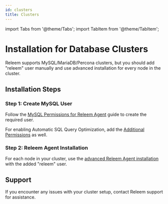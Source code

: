 ```yaml
---
id: clusters
title: Clusters
---
```


import Tabs from '@theme/Tabs';
import TabItem from '@theme/TabItem';

# Installation for Database Clusters

Releem supports MySQL/MariaDB/Percona clusters, but you should add "releem" user manually and use advanced installation for every node in the cluster.

## Installation Steps

### Step 1: Create MySQL User

Follow the [MySQL Permissions for Releem Agent](/releem-agent/mysql-permissions) guide to create the required user.

For enabling Automatic SQL Query Optimization, add the [Additional Permissions](/releem-agent/mysql-permissions#additional-database-permissions-required) as well.

### Step 2: Releem Agent Installation

For each node in your cluster, use the [advanced Releem Agent installation](/releem-agent/installation-guides/self-managed-servers-manual-installation-linux) with the added "releem" user.

## Support

If you encounter any issues with your cluster setup, contact Releem support for assistance.

